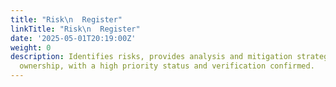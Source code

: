 ```yaml
---
title: "Risk\n  Register"
linkTitle: "Risk\n  Register"
date: '2025-05-01T20:19:00Z'
weight: 0
description: Identifies risks, provides analysis and mitigation strategies, and assigns
  ownership, with a high priority status and verification confirmed.
---
```



<!-- Unsupported block type: child_database -->